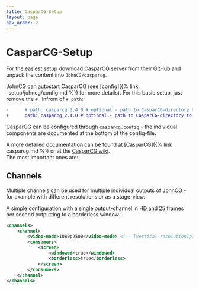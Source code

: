 ```yaml
---
title: CasparCG-Setup
layout: page
nav_order: 2
---
```

# CasparCG-Setup

For the easiest setup download CasparCG server from their [GitHub](https://github.com/casparcg/server/releases/) and unpack the content into `JohnCG/casparcg`.

JohnCG can autostart CasparCG (see [config]({% link _setup/johncg/config.md %}) for more details).
For this basic setup, just remove the `# ` infront of `# path`:
```diff
-      # path: casparcg_2.4.0 # optional - path to CasparCG-directory to auto-start at launch
+      path: casparcg_2.4.0 # optional - path to CasparCG-directory to auto-start at launch
```

CasparCG can be configured through `casparcg.config` - the individual components are documented at the bottom of the config-file.

A more detailed documentation can be found at [CasparCG]({% link casparcg.md %}) or at the [CasparCG wiki](https://github.com/CasparCG/help/wiki).  
The most important ones are:

## Channels
Multiple channels can be used for multiple individual outputs of JohnCG - for example with different resolutions or as a stage-view.

A simple configuration with a single output-channel in HD and 25 frames per second outputting to a borderless window.

```xml
<channels>
    <channel>
        <video-mode>1080p2500</video-mode> <!-- [vertical-resolution]p[fps * 100] -->
        <consumers>
            <screen>
                <windowed>true</windowed>
                <borderless>true</borderless>
            </screen>
        </consumers>
    </channel>
</channels>
```